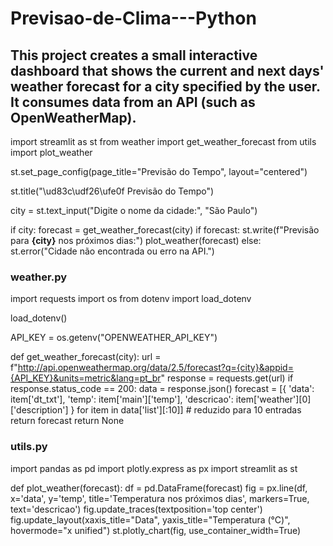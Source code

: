 # Previsao-de-Clima---Python
## This project creates a small interactive dashboard that shows the current and next days' weather forecast for a city specified by the user. It consumes data from an API (such as OpenWeatherMap).

import streamlit as st
from weather import get_weather_forecast
from utils import plot_weather

st.set_page_config(page_title="Previsão do Tempo", layout="centered")

st.title("\ud83c\udf26\ufe0f Previsão do Tempo")

city = st.text_input("Digite o nome da cidade:", "São Paulo")

if city:
    forecast = get_weather_forecast(city)
    if forecast:
        st.write(f"Previsão para **{city}** nos próximos dias:")
        plot_weather(forecast)
    else:
        st.error("Cidade não encontrada ou erro na API.")


### weather.py
import requests
import os
from dotenv import load_dotenv

load_dotenv()

API_KEY = os.getenv("OPENWEATHER_API_KEY")

def get_weather_forecast(city):
    url = f"http://api.openweathermap.org/data/2.5/forecast?q={city}&appid={API_KEY}&units=metric&lang=pt_br"
    response = requests.get(url)
    if response.status_code == 200:
        data = response.json()
        forecast = [{
            'data': item['dt_txt'],
            'temp': item['main']['temp'],
            'descricao': item['weather'][0]['description']
        } for item in data['list'][:10]]  # reduzido para 10 entradas
        return forecast
    return None


### utils.py
import pandas as pd
import plotly.express as px
import streamlit as st

def plot_weather(forecast):
    df = pd.DataFrame(forecast)
    fig = px.line(df, x='data', y='temp', title='Temperatura nos próximos dias', markers=True, text='descricao')
    fig.update_traces(textposition='top center')
    fig.update_layout(xaxis_title="Data", yaxis_title="Temperatura (°C)", hovermode="x unified")
    st.plotly_chart(fig, use_container_width=True)
